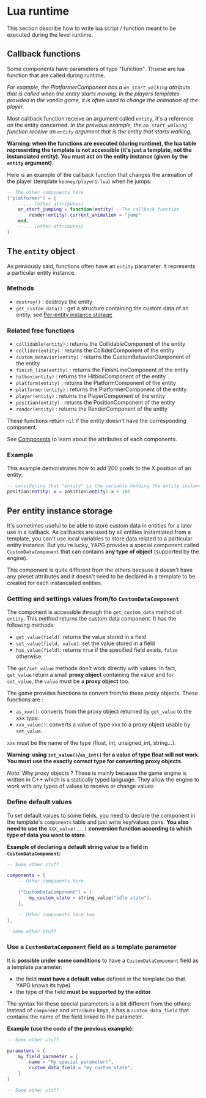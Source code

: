 # Lua runtime

This section describe how to write lua script / function meant to be
executed during the level runtime.

## Callback functions

Some components have parameters of type "function". Thsese are lua
function that are called during runtime.

*For example, the PlatformerComponent has a `on_start_walking` attribute that
is called when the entity starts moving. In the players templates
provided in the vanilla game, it is often used to change the animation
of the player.*

Most callback function receive an argument called `entity`, it's a
reference on the entity concerned. *In the previous example, the
`on_start_walking` function receive an `entity` argument that is the
entity that starts walking.*

**Warning: when the functions are executed (during runtime), the lua
table representing the template is not accessible (it's just a template,
not the instanciated entity). You must act on the entity instance (given
by the `entity` argument).**

Here is an example of the callback function that changes the animation
of the player (template `kenney/player1.lua`) when he jumps:

```lua
-- The other components here
["platformer"] = {
    --... (other attributes)
    on_start_jumping = function(entity) --The callback function
        render(entity).current_animation = "jump"
    end,
    --... (other attributes)
}
```

The `entity` object
-------------------

As previously said, functions often have an `entity` parameter. It
represents a particular entity instance.

### Methods

-   `destroy()` : destroys the entity
-   `get_custom_data()` : get a structure containing the custom data of an entity, see [Per-entity instance storage](#per-entity-instance-storage)

### Related free functions

-   `collidable(entity)` : returns the CollidableComponent of the entity
-   `collider(entity)` : returns the ColliderComponent of the entity
-   `custom_behavior(entity)` : returns the CustomBehaviorComponent of the entity
-   `finish_line(entity)` : returns the FinishLineComponent of the entity
-   `hitbox(entity)` : returns the HitboxComponent of the entity
-   `platform(entity)` : returns the PlatformComponent of the entity
-   `platformer(entity)` : returns the PlatformerComponent of the entity
-   `player(entity)` : returns the PlayerComponent of the entity
-   `position(entity)` : returns the PositionComponent of the entity
-   `render(entity)` : returns the RenderComponent of the entity

These functions return `nil` if the entity doesn't have the corresponding component.

See [Components](components.md) to learn about the attributes of each components.

### Example

This example demonstrates how to add 200 pixels to the X position of an
entity:

```lua
-- considering that "entity" is the variable holding the entity instance.
position(entity).x = position(entity).x + 200
```

## Per entity instance storage

It's sometimes useful to be able to store custom data in entities for a
later use in a callback. As callbacks are used by all entities
instantiated from a template, you can't use local variables to store
data related to a particular entity instance. But you're lucky, YAPG
provides a special component called `CustomDataComponent` that can
contains **any type of object** (supported by the engine).

This component is quite different from the others because it doesn't
have any preset attributes and it doesn't need to be declared in a
template to be created for each instanciated entities.

### Gettting and settings values from/to `CustomDataComponent`

The component is accessible through the `get_custom_data` method of `entity`.
This method returns the custom data component. It has the following
methods:

 - `get_value(field)`: returns the value stored in a field
 - `set_value(field, value)`: set the value stored in a field
 - `has_value(field)`: returns `true` if the specified field exists, `false` otherwise.

 The `get/set_value` methods don't work directly with values. In
 fact, `get_value` return a small **proxy object** containing the
 value and for `set_value`, the `value` must be a **proxy object**
 too.

 The game provides functions to convert from/to these proxy
 objects. These functions are :

 -   `as_xxx()`: converts from the proxy object returned by
     `get_value` to the xxx type.
 -   `xxx_value()`: converts a value of type xxx to a proxy object usable
     by `set_value`.

 `xxx` must be the name of the type (float, int, unsigned_int, string...).

 **Warning: using `int_value()`/`as_int()` for a value of type float
 will not work. You must use the exactly correct type for converting
 proxy objects.**

 *Note:* Why proxy objects ? These is mainly because the game engine is
 written in C++ which is a statically typed language. They allow the
 engine to work with any types of values to receive or change values

### Define default values

To set default values to some fields, you need to declare the component
in the template's `components` table and just write key/values pairs.
**You also need to use the** `XXX_value(...)` **conversion function
according to which type of data you want to store.**

**Example of declaring a default string value to a field in `CustomDataComponent`:**

```lua
-- Some other stuff

components = {
    -- Other components here

    ["CustomDataComponent"] = {
        my_custom_state = string_value("idle state"),
    },

    -- Other components here too
},

--Some other stuff
```

### Use a `CustomDataComponent` field as a template parameter

It is **possible under some conditions** to have a `CustomDataComponent`
field as a template parameter:

 - the field **must have a default value** defined in the template (so that YAPG knows its type)
 - the type of the field **must be supported by the editor**

The syntax for these special parameters is a bit different from the
others: instead of `component` and `attribute` keys, it has a
`custom_data_field` that contains the name of the field linked to the
parameter.

**Example (use the code of the previous example):**

```lua
-- Some other stuff

parameters = {
    my_field_parameter = {
        name = "My special parameter!",
        custom_data_field = "my_custom_state",
    }
}

-- Some other stuff
```
